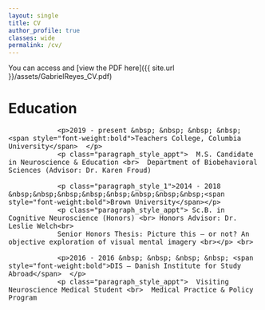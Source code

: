 ```yaml
---
layout: single
title: CV
author_profile: true
classes: wide
permalink: /cv/
---
```


You can access and [view the PDF here]({{ site.url }}/assets/GabrielReyes_CV.pdf)

<body>
 
<h1> Education</h1>
 <style>
  p.paragraph_style_1{ padding-top: 5pt;}
  p.paragraph_style_appt{ padding-left: 130pt;}
  p.paragraph_style_link{ font-size=120%; color: black;}
  </style>
<font size="3">
 
                <p>2019 - present &nbsp; &nbsp; &nbsp; &nbsp; <span style="font-weight:bold">Teachers College, Columbia University</span>  </p>
                <p class="paragraph_style_appt">  M.S. Candidate in Neuroscience & Education <br>  Department of Biobehavioral Sciences (Advisor: Dr. Karen Froud)
 
                <p class="paragraph_style_1">2014 - 2018 &nbsp;&nbsp;&nbsp;&nbsp;&nbsp;&nbsp;&nbsp;&nbsp;<span style="font-weight:bold">Brown University</span></p>
                <p class="paragraph_style_appt"> Sc.B. in Cognitive Neuroscience (Honors) <br> Honors Advisor: Dr. Leslie Welch<br>
                Senior Honors Thesis: Picture this — or not? An objective exploration of visual mental imagery <br></p> <br>
               
                <p>2016 - 2016 &nbsp; &nbsp; &nbsp; &nbsp; <span style="font-weight:bold">DIS — Danish Institute for Study Abroad</span>  </p>
                <p class="paragraph_style_appt">  Visiting Neuroscience Medical Student <br>  Medical Practice & Policy Program
            
